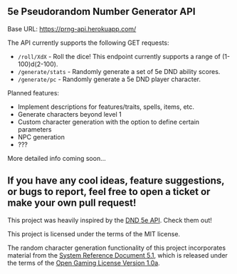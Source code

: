 ## 5e Pseudorandom Number Generator API

Base URL: https://prng-api.herokuapp.com/

The API currently supports the following GET requests:  
- `/roll/XdX` - Roll the dice! This endpoint currently supports a range of (1-100)d(2-100).
- `/generate/stats` - Randomly generate a set of 5e DND ability scores.
- `/generate/pc` - Randomly generate a 5e DND player character.

Planned features:
- Implement descriptions for features/traits, spells, items, etc.
- Generate characters beyond level 1
- Custom character generation with the option to define certain parameters
- NPC generation
- ???

More detailed info coming soon...

## If you have any cool ideas, feature suggestions, or bugs to report, feel free to open a ticket or make your own pull request!

This project was heavily inspired by the [DND 5e API](https://www.dnd5eapi.co/). Check them out!

This project is licensed under the terms of the MIT license.

The random character generation functionality of this project incorporates material from the [System Reference Document 5.1](https://media.wizards.com/2016/downloads/DND/SRD-OGL_V5.1.pdf), which is released under the terms of the [Open Gaming License Version 1.0a](https://www.wizards.com/default.asp?x=d20/oglfaq/20040123f).
